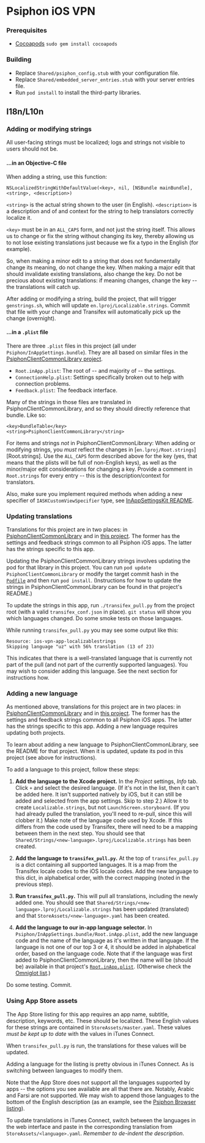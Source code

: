 # Psiphon iOS VPN

### Prerequisites
- [Cocoapods](https://cocoapods.org/)
  `sudo gem install cocoapods`

### Building
- Replace `Shared/psiphon_config.stub` with your configuration file.
- Replace `Shared/embedded_server_entries.stub` with your server entries file.
- Run `pod install` to install the third-party libraries.

## I18n/L10n

### Adding or modifying strings

All user-facing strings must be localized; logs and strings not visible to users should not be.

#### ...in an Objective-C file

When adding a string, use this function:
```no-highlight
NSLocalizedStringWithDefaultValue(<key>, nil, [NSBundle mainBundle], <string>, <description>)
```
`<string>` is the actual string shown to the user (in English). `<description>` is a description and of and context for the string to help translators correctly localize it.

`<key>` must be in an `ALL_CAPS` form, and not just the string itself. This allows us to change or fix the string without changing its key, thereby allowing us to not lose existing translations just because we fix a typo in the English (for example).

So, when making a minor edit to a string that does not fundamentally change its meaning, do not change the key. When making a major edit that should invalidate existing translations, also change the key. Do not be precious about existing translations: if meaning changes, change the key -- the translations will catch up.

After adding or modifying a string, build the project, that will trigger `genstrings.sh`, which will update `en.lproj/Localizable.strings`. Commit that file with your change and Transifex will automatically pick up the change (overnight).

#### ...in a `.plist` file

There are three `.plist` files in this project (all under `Psiphon/InAppSettings.bundle`). They are all based on similar files in the [PsiphonClientCommonLibrary project](https://github.com/Psiphon-Inc/psiphon-ios-client-common-library/tree/master/Example/PsiphonClientCommonLibrary/InAppSettings.bundle).

* `Root.inApp.plist`: The root of -- and majority of -- the settings.
* `ConnectionHelp.plist`: Settings specifically broken out to help with connection problems.
* `Feedback.plist`: The feedback interface.

Many of the strings in those files are translated in PsiphonClientCommonLibrary, and so they should directly reference that bundle. Like so:
```
<key>BundleTable</key>
<string>PsiphonClientCommonLibrary</string>
```

For items and strings _not_ in PsiphonClientCommonLibrary: When adding or modifying strings, you _must_ reflect the changes in [`en.lproj/Root.strings`][Root.strings]. Use the `ALL_CAPS` form described above for the key (yes, that means that the plists will be full of non-English keys), as well as the minor/major edit considerations for changing a key. Provide a comment in `Root.strings` for every entry -- this is the description/context for translators.

Also, make sure you implement required methods when adding a new specifier of `IASKCustomViewSpecifier` type, see [InAppSettingsKit README](https://github.com/Psiphon-Inc/InAppSettingsKit#iaskcustomviewspecifier).

### Updating translations

Translations for this project are in two places: in [PsiphonClientCommonLibrary](https://github.com/Psiphon-Inc/psiphon-ios-client-common-library/tree/master/PsiphonClientCommonLibrary/Resources/Strings) and in [this project](https://github.com/Psiphon-Inc/psiphon-ios-vpn/tree/master/Shared/Strings). The former has the settings and feedback strings common to all Psiphon iOS apps. The latter has the strings specific to this app.

Updating the PsiphonClientCommonLibrary strings involves updating the pod for that library in this project. You can run `pod update PsiphonClientCommonLibrary` or modify the target commit hash in the [`Podfile`](https://github.com/Psiphon-Inc/psiphon-ios-vpn/blob/master/Podfile) and then run `pod install`. (Instructions for how to update the strings in PsiphonClientCommonLibrary can be found in that project's README.)

To update the strings in this app, run `./transifex_pull.py` from the project root (with a valid `transifex_conf.json` in place). `git status` will show you which languages changed. Do some smoke tests on those languages.

While running `transifex_pull.py` you may see some output like this:
```no-highlight
Resource: ios-vpn-app-localizablestrings
Skipping language "uz" with 56% translation (13 of 23)
```
This indicates that there is a well-translated language that is currently not part of the pull (and not part of the currently supported languages). You may wish to consider adding this language. See the next section for instructions how.

### Adding a new language

As mentioned above, translations for this project are in two places: in [PsiphonClientCommonLibrary](https://github.com/Psiphon-Inc/psiphon-ios-client-common-library/tree/master/PsiphonClientCommonLibrary/Resources/Strings) and in [this project](https://github.com/Psiphon-Inc/psiphon-ios-vpn/tree/master/Shared/Strings). The former has the settings and feedback strings common to all Psiphon iOS apps. The latter has the strings specific to this app. Adding a new language requires updating both projects.

To learn about adding a new language to PsiphonClientCommonLibrary, see the README for that project. When it is updated, update its pod in this project (see above for instructions).

To add a language to this project, follow these steps:

1. **Add the language to the Xcode project.** In the *Project* settings, *Info* tab. Click `+` and select the desired language. (If it's not in the list, then it can't be added here. It isn't supported natively by iOS, but it can still be added and selected from the app settings. Skip to step 2.) Allow it to create `Localizable.strings`, but not `LaunchScreen.storyboard`. (If you had already pulled the translation, you'll need to re-pull, since this will clobber it.) Make note of the language code used by Xcode. If this differs from the code used by Transifex, there will need to be a mapping between them in the next step. You should see that `Shared/Strings/<new-language>.lproj/Localizable.strings` has been created.

2. **Add the language to `transifex_pull.py`.** At the top of `transifex_pull.py` is a dict containing all supported languages. It is a map from the Transifex locale codes to the iOS locale codes. Add the new language to this dict, in alphabetical order, with the correct mapping (noted in the previous step).

3. **Run `transifex_pull.py`.** This will pull all translations, including the newly added one. You should see that `Shared/Strings/<new-language>.lproj/Localizable.strings` has been updated (translated) and that `StoreAssets/<new-language>.yaml` has been created.

4. **Add the language to our in-app language selector.** In `Psiphon/InAppSettings.bundle/Root.inApp.plist`, add the new language code and the name of the language as it's written in that language. If the language is not one of our top 3 or 4, it should be added in alphabetical order, based on the language code. Note that if the language was first added to PsiphonClientCommonLibrary, then the name will be (should be) available in that project's [`Root.inApp.plist`](https://github.com/Psiphon-Inc/psiphon-ios-client-common-library/blob/master/Example/PsiphonClientCommonLibrary/InAppSettings.bundle/Root.inApp.plist). (Otherwise check the [Omniglot list](http://www.omniglot.com/language/names.htm).)

Do some testing. Commit.

### Using App Store assets

The App Store listing for this app requires an app name, subtitle, description, keywords, etc. These should be localized. These English values for these strings are contained in `StoreAssets/master.yaml`. These values _must be kept up to date_ with the values in iTunes Connect.

When `transifex_pull.py` is run, the translations for these values will be updated.

Adding a language for the listing is pretty obvious in iTunes Connect. As is switching between languages to modify them.

Note that the App Store does not support all the languages supported by apps -- the options you see available are all that there are. Notably, Arabic and Farsi are not supported. We may wish to append those languages to the bottom of the English description (as an example, see the [Psiphon Browser listing](https://itunes.apple.com/us/app/psiphon-browser/id1193362444)).

To update translations in iTunes Connect, switch between the languages in the web interface and paste in the corresponding translation from `StoreAssets/<language>.yaml`. _Remember to de-indent the description_.
